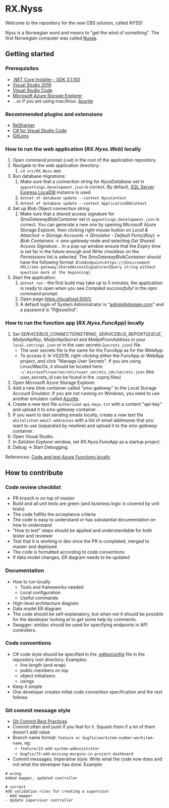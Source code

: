 # RX.Nyss

Welcome to the repository for the new CBS solution, called *NYSS*!

Nyss is a Norwegian word and means to "get the wind of something". The first Norwegian computer was called [Nusse](https://no.wikipedia.org/wiki/Nusse).

## Getting started

### Prerequisites

* [.NET Core Installer - SDK 3.1.100](https://dotnet.microsoft.com/download/dotnet-core/3.1)
* [Visual Studio 2019](https://visualstudio.microsoft.com/pl/downloads/)
* [Visual Studio Code](https://code.visualstudio.com/Download)
* [Microsoft Azure Storage Explorer](https://azure.microsoft.com/pl-pl/features/storage-explorer/)
* ...or if you are using mac/linux: [Azurite](https://github.com/azure/azurite)

### Recommended plugins and extensions

* [ReSharper](https://www.jetbrains.com/resharper/download/)
* [C# for Visual Studio Code](https://marketplace.visualstudio.com/items?itemName=ms-vscode.csharp)
* [GitLens](https://marketplace.visualstudio.com/items?itemName=eamodio.gitlens)

### How to run the web application (_RX.Nyss.Web_) locally

1. Open command prompt (`cmd`) in the root of the application repository.
2. Navigate to the web application directory:
   1. `cd src/RX.Nyss.Web`
3. Run database migrations:
   1. Make sure that a connection string for _NyssDatabase_ set in `appsettings.Development.json` is correct. By default, [SQL Server Express LocalDB](https://docs.microsoft.com/en-us/sql/database-engine/configure-windows/sql-server-express-localdb) instance is used.
   2. `dotnet ef database update --context NyssContext`
   3. `dotnet ef database update --context ApplicationDbContext`
4. Set up Blob Object connection string
   1. Make sure that a shared access signature for _SmsGatewayBlobContainer_ set in `appsettings.Development.json` is correct. You can generate a new one by opening Microsoft Azure Storage Explorer, then clicking right mouse button on _Local & Attached &rarr; Storage Accounts &rarr; (Emulator - Default Ports)(Key) &rarr; Blob Containers &rarr; sms-gateway_ node and selecting _Get Shared Access Signature..._ In a pop-up window ensure that the _Expiry time_ is set far in the future enough and _Write_ checkbox on the _Permissions_ list is selected. The _SmsGatewayBlobContainer_ should have the following format: `BlobEndpoint=https://{Environment URL}/sms-gateway;SharedAccessSignature={Query string without question mark at the beginning}`.
5. Start the application:
   1. `dotnet run` - the first build may take up to 5 minutes, the applicatiion is ready to open when you see _Compiled successfully!_ in the _npm_ command prompt.
   2. Open page [https://localhost:5001/](https://localhost:5001/).
   3. A default login of System Administrator is "admin@domain.com" and a password is "P@ssw0rd".

### How to run the function app (_RX.Nyss.FuncApp_) locally

1. Set _SERVICEBUS_CONNECTIONSTRING_, _SERVICEBUS_REPORTQUEUE_, _MailjetApiKey_, _MailjetApiSecret_ and _MailjetFromAddress_ in your `local.settings.json` or in the user secrets (`secrets.json`) file. 
    * The user secrets file is the same for the FuncApp as for the WebApp. 
    * To access it: In VS2019, right-clicking either the FuncApp or WebApp project, and click "Manage User Secrets". If you are using Linux/MacOs, it should be located here: `~/.microsoft/usersecrets/<user_secrets_id>/secrets.json` (the _user_secrets_id_ can be found in the .csproj files)
2. Open Microsoft Azure Storage Explorer.
3. Add a new blob container called "sms-gateway" to the Local Storage Account Emulator. If you are not running on Windows, you need to use another emulator called [Azurite](https://github.com/azure/azurite).
4. Create a new text file `authorized-api-keys.txt` with a content "api-key" and upload it to _sms-gateway_ container.
4. If you want to test sending emails locally, create a new text file `whitelisted-email-addresses` with a list of email addresses that you want to use (separated by newline) and upload it to the _sms-gateway_ container.
5. Open Visual Studio.
6. In _Solution Explorer_ window, set _RX.Nyss.FuncApp_ as a startup project.
7. Debug &rarr; Start Debugging.

References: [Code and test Azure Functions locally](https://docs.microsoft.com/en-us/azure/azure-functions/functions-develop-local)

## How to contribute

### Code review checklist

* PR branch is on top of _master_
* Build and all unit tests are green (and business logic is covered by unit tests)
* The code fulfills the acceptance criteria
* The code is easy to understand or has substantial documentation on how to understand
* "How to test" steps should be applied and understandable for both tester and reviewer
* Test that it is working in dev once the PR is completed, merged to master and deployed
* The code is formatted according to code conventions
* If data model changes, ER diagram needs to be updated

### Documentation

* How to run locally
  * Tools and frameworks needed
  * Local configuration
  * Useful commands
* High-level architecture diagram
* Data model ER diagram
* The code should be self-explanatory, but when not it should be possible for the developer looking at to get some help by comments.
* Swagger: xmldoc should be used for specifying endpoints in API controllers.

### Code conventions

* C# code style should be specified in the [.editorconfig](./.editorconfig) file in the repository root directory. Examples:
  * line length (and wrap)
  * public members on top
  * object initializers
  * usings
* Keep it simple
* One developer creates initial code convention specification and the rest follows

### Git commit message style

* [Git Commit Best Practices](https://github.com/trein/dev-best-practices/wiki/Git-Commit-Best-Practices)
* Commit often and push if you feel for it. Squash them if a lot of them doesn't add value
* Branch name format: `feature or bugfix/workitem-number`-`workitem-name`, eg:
  * `feature/23-add-system-administrator`
  * `bugfix/73-add-missing-margins-in-project-dashboard`
* Commit messages: Imperative style: Write what the code now does and not what the developer has done. Example:

```
# wrong
Added mapper, updated controller

# correct
Add validation rules for creating a supervisor
- Add mapper
- Update supervisor controller
```
